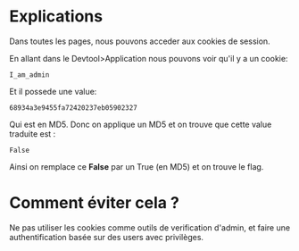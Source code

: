 
# Explications
Dans toutes les pages, nous pouvons acceder aux cookies de session.

En allant dans le Devtool>Application nous pouvons voir qu'il y a un cookie:

<pre><code>I_am_admin</code></pre>

Et il possede une value:

<pre><code>68934a3e9455fa72420237eb05902327</code></pre>

Qui est en MD5. Donc on applique un MD5 et on trouve que cette value traduite est :

<pre><code>False</code></pre>
Ainsi on remplace ce **False** par un True (en MD5) et on trouve le flag. 


# Comment éviter cela ?
Ne pas utiliser les cookies comme outils de verification d'admin, et faire une authentification basée sur des users avec privilèges. 